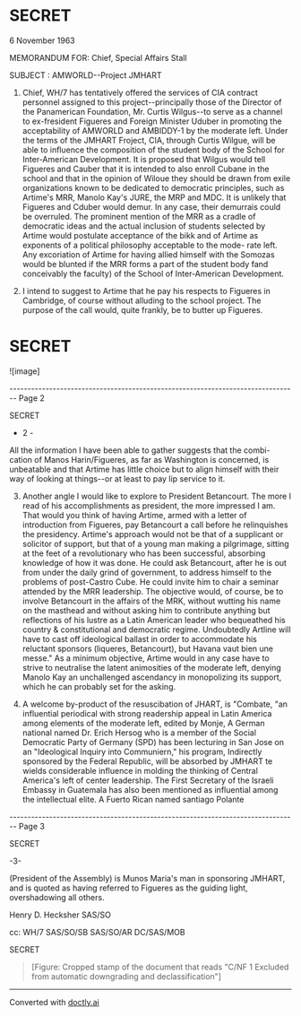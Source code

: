 # SECRET

6 November 1963

MEMORANDUM FOR: Chief, Special Affairs Stall

SUBJECT : AMWORLD--Project JMHART

1. Chief, WH/7 has tentatively offered the services of CIA contract personnel assigned to this project--principally those of the Director of the Panamerican Foundation, Mr. Curtis Wilgus--to serve as a channel to ex-fresident Figueres and Foreign Minister Uduber in promoting the acceptability of AMWORLD and AMBIDDY-1 by the moderate left. Under the terms of the JMHART Froject, CIA, through Curtis Wilgue, will be able to influence the composition of the student body of the School for Inter-American Development. It is proposed that Wilgus would tell Figueres and Cauber that it is intended to also enroll Cubane in the school and that in the opinion of Wiloue they should be drawn from exile organizations known to be dedicated to democratic principles, such as Artime's MRR, Manolo Kay's JURE, the MRP and MDC. It is unlikely that Figueres and Cduber would demur. In any case, their demurrais could be overruled. The prominent mention of the MRR as a cradle of democratic ideas and the actual inclusion of students selected by Artime would postulate acceptance of the bikk and of Artime as exponents of a political philosophy acceptable to the mode- rate left. Any excoriation of Artime for having allied himself with the Somozas would be blunted if the MRR forms a part of the student body fand conceivably the faculty) of the School of Inter-American Development.

2. I intend to suggest to Artime that he pay his respects to Figueres in Cambridge, of course without alluding to the school project. The purpose of the call would, quite frankly, be to butter up Figueres.

# SECRET

![image]


-------------------------------------------------------------------------------- Page 2

SECRET

- 2 -

All the information I have been able to gather suggests that the combi-cation of Manos Harin/Figueres, as far as Washington is concerned, is unbeatable and that Artime has little choice but to align himself with their way of looking at things--or at least to pay lip service to it.

3. Another angle I would like to explore to President Betancourt. The more I read of his accomplishments as president, the more impressed I am. That would you think of having Artime, armed with a letter of introduction from Figueres, pay Betancourt a call before he relinquishes the presidency. Artime's approach would not be that of a supplicant or solicitor of support, but that of a young man making a pilgrimage, sitting at the feet of a revolutionary who has been successful, absorbing knowledge of how it was done. He could ask Betancourt, after he is out from under the daily grind of government, to address himself to the problems of post-Castro Cube. He could invite him to chair a seminar attended by the MRR leadership. The objective would, of course, be to involve Betancourt in the affairs of the MRK, without wutting his name on the masthead and without asking him to contribute anything but reflections of his lustre as a Latin American leader who bequeathed his country & constitutional and democratic regime. Undoubtedly Artline will have to cast off ideological ballast in order to accommodate his reluctant sponsors (liqueres, Betancourt), but Havana vaut bien une messe." As a minimum objective, Artime would in any case have to strive to neutralise the latent animosities of the moderate left, denying Manolo Kay an unchallenged ascendancy in monopolizing its support, which he can probably set for the asking.

4. A welcome by-product of the resuscibation of JHART, is "Combate, "an influential periodical with strong readership appeal in Latin America among elements of the moderate left, edited by Monje, A German national named Dr. Erich Hersog who is a member of the Social Democratic Party of Germany (SPD) has been lecturing in San Jose on an "Ideological Inquiry into Communiern," his program, Indirectly sponsored by the Federal Republic, will be absorbed by JMHART te wields considerable influence in molding the thinking of Central America's left of center leadership. The First Secretary of the Israeli Embassy in Guatemala has also been mentioned as influential among the intellectual elite. A Fuerto Rican named santiago Polante


-------------------------------------------------------------------------------- Page 3

SECRET

-3-

(President of the Assembly) is Munos Maria's man in sponsoring JMHART, and is quoted as having referred to Figueres as the guiding light, overshadowing all others.

Henry D. Hecksher
SAS/SO

cc: WH/7
SAS/SO/SB
SAS/SO/AR
DC/SAS/MOB

SECRET

> [Figure: Cropped stamp of the document that reads "C/NF 1 Excluded from automatic downgrading and declassification"]


---
Converted with [doctly.ai](https://doctly.ai)